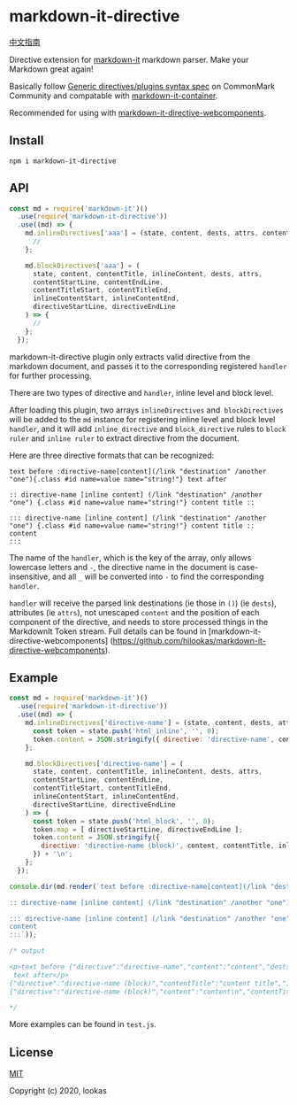 # markdown-it-directive

[中文指南](README.zh.md)

Directive extension for [markdown-it](https://github.com/markdown-it/markdown-it) markdown parser. Make your Markdown great again!

Basically follow [Generic directives/plugins syntax spec](https://talk.commonmark.org/t/generic-directives-plugins-syntax/444) on CommonMark Community and compatable with [markdown-it-container](https://github.com/markdown-it/markdown-it-container).

Recommended for using with [markdown-it-directive-webcomponents](https://github.com/hilookas/markdown-it-directive-webcomponents).

## Install

`npm i markdown-it-directive`

## API

```javascript
const md = require('markdown-it')()
  .use(require('markdown-it-directive'))
  .use((md) => {
    md.inlineDirectives['aaa'] = (state, content, dests, attrs, contentStart, contentEnd, directiveStart, directiveEnd) => {
      //
    };

    md.blockDirectives['aaa'] = (
      state, content, contentTitle, inlineContent, dests, attrs,
      contentStartLine, contentEndLine,
      contentTitleStart, contentTitleEnd,
      inlineContentStart, inlineContentEnd,
      directiveStartLine, directiveEndLine
    ) => {
      //
    };
  });
```

markdown-it-directive plugin only extracts valid directive from the markdown document, and passes it to the corresponding registered `handler` for further processing.

There are two types of directive and `handler`, inline level and block level.

After loading this plugin, two arrays `inlineDirectives` and` blockDirectives` will be added to the `md` instance for registering inline level and block level `handler`, and it will add `inline_directive` and `block_directive` rules to `block ruler` and `inline ruler` to extract directive from the document.

Here are three directive formats that can be recognized:

```text
text before :directive-name[content](/link "destination" /another "one"){.class #id name=value name="string!"} text after

:: directive-name [inline content] (/link "destination" /another "one") {.class #id name=value name="string!"} content title ::

::: directive-name [inline content] (/link "destination" /another "one") {.class #id name=value name="string!"} content title ::
content
:::
```

The name of the `handler`, which is the key of the array, only allows lowercase letters and `-`, the directive name in the document is case-insensitive, and all `_` will be converted into `-` to find the corresponding `handler`.

`handler` will receive the parsed link destinations (ie those in `()`) (ie `dests`), attributes (ie `attrs`), not unescaped `content` and the position of each component of the directive, and needs to store processed things in the MarkdownIt Token stream. Full details can be found in [markdown-it-directive-webcomponents] (https://github.com/hilookas/markdown-it-directive-webcomponents).

## Example

```javascript
const md = require('markdown-it')()
  .use(require('markdown-it-directive'))
  .use((md) => {
    md.inlineDirectives['directive-name'] = (state, content, dests, attrs, contentStart, contentEnd, directiveStart, directiveEnd) => {
      const token = state.push('html_inline', '', 0);
      token.content = JSON.stringify({ directive: 'directive-name', content, dests, attrs }) + '\n';
    };

    md.blockDirectives['directive-name'] = (
      state, content, contentTitle, inlineContent, dests, attrs,
      contentStartLine, contentEndLine,
      contentTitleStart, contentTitleEnd,
      inlineContentStart, inlineContentEnd,
      directiveStartLine, directiveEndLine
    ) => {
      const token = state.push('html_block', '', 0);
      token.map = [ directiveStartLine, directiveEndLine ];
      token.content = JSON.stringify({
        directive: 'directive-name (block)', content, contentTitle, inlineContent, dests, attrs,
      }) + '\n';
    };
  });

console.dir(md.render(`text before :directive-name[content](/link "destination" /another "one"){.class #id name=value name="string!"} text after

:: directive-name [inline content] (/link "destination" /another "one") {.class #id name=value name="string!"} content title ::

::: directive-name [inline content] (/link "destination" /another "one") {.class #id name=value name="string!"} content title ::
content
:::`));

/* output

<p>text before {"directive":"directive-name","content":"content","dests":[["link","/link"],["string","destination"],["link","/another"],["string","one"]],"attrs":{"class":"class","id":"id","name":["value","string!"]}}
 text after</p>
{"directive":"directive-name (block)","contentTitle":"content title","inlineContent":"inline content","dests":[["link","/link"],["string","destination"],["link","/another"],["string","one"]],"attrs":{"class":"class","id":"id","name":["value","string!"]}}
{"directive":"directive-name (block)","content":"content\n","contentTitle":"content title","inlineContent":"inline content","dests":[["link","/link"],["string","destination"],["link","/another"],["string","one"]],"attrs":{"class":"class","id":"id","name":["value","string!"]}}

*/
```

More examples can be found in `test.js`.

## License

[MIT](http://opensource.org/licenses/MIT)

Copyright (c) 2020, lookas